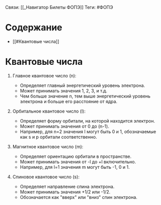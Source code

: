 Связи: [[_Навигатор Билеты ФОПЭ]]
Теги: #ФОПЭ 

# Содержание
- [[#Квантовые числа]]

# Квантовые числа
1. Главное квантовое число (n):
    
    - Определяет главный энергетический уровень электрона.
    - Может принимать значения 1, 2, 3, и т.д.
    - Чем больше значение n, тем выше энергетический уровень электрона и больше его расстояние от ядра.
2. Орбитальное квантовое число (l):
    
    - Определяет форму орбитали, на которой находится электрон.
    - Может принимать значения от 0 до (n-1).
    - Например, для n=2 значения l могут быть 0 и 1, обозначаемые как s и p орбитали соответственно.
3. Магнитное квантовое число (m):
    
    - Определяет ориентацию орбитали в пространстве.
    - Может принимать значения от -l до +l включительно.
    - Например, для l=1 значения m могут быть -1, 0 и 1.
4. Спиновое квантовое число (s):
    
    - Определяет направление спина электрона.
    - Может принимать значения +1/2 или -1/2.
    - Обозначается как "вверх" или "вниз" спин электрона.